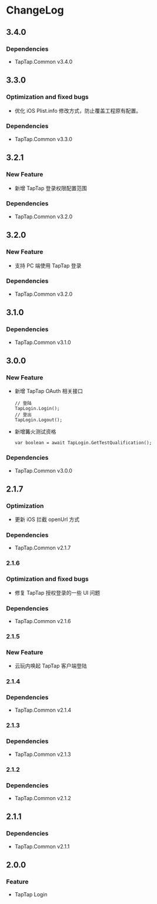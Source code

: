 # ChangeLog

## 3.4.0

### Dependencies

- TapTap.Common v3.4.0

## 3.3.0

### Optimization and fixed bugs

- 优化 iOS Plist.info 修改方式，防止覆盖工程原有配置。

### Dependencies

- TapTap.Common v3.3.0

## 3.2.1

### New Feature 

- 新增 TapTap 登录权限配置范围

### Dependencies

- TapTap.Common v3.2.0

## 3.2.0

### New Feature

- 支持 PC 端使用 TapTap 登录

### Dependencies

- TapTap.Common v3.2.0

## 3.1.0

### Dependencies

- TapTap.Common v3.1.0

## 3.0.0

### New Feature

- 新增 TapTap OAuth 相关接口
  ```
  // 登陆  
  TapLogin.Login();
  // 登出
  TapLogin.Logout();
  ```
- 新增篝火测试资格
  ```
  var boolean = await TapLogin.GetTestQualification();
  ```

### Dependencies

- TapTap.Common v3.0.0

## 2.1.7

### Optimization

- 更新 iOS 拦截 openUrl 方式

### Dependencies

- TapTap.Common v2.1.7

### 2.1.6

### Optimization and fixed bugs

- 修复 TapTap 授权登录的一些 UI 问题

### Dependencies

- TapTap.Common v2.1.6

### 2.1.5

### New Feature

- 云玩内唤起 TapTap 客户端登陆

### 2.1.4

### Dependencies

- TapTap.Common v2.1.4

### 2.1.3

### Dependencies

- TapTap.Common v2.1.3

### 2.1.2

### Dependencies

- TapTap.Common v2.1.2

## 2.1.1

### Dependencies

- TapTap.Common v2.1.1

## 2.0.0

### Feature

* TapTap Login


